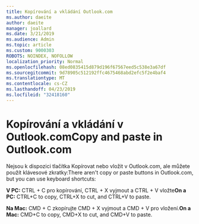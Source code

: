 ```yaml
---
title: Kopírování a vkládání Outlook.com
ms.author: daeite
author: daeite
manager: joallard
ms.date: 3/21/2019
ms.audience: Admin
ms.topic: article
ms.custom: 9000303
ROBOTS: NOINDEX, NOFOLLOW
localization_priority: Normal
ms.openlocfilehash: 08ed0835415d879d196f67567eed5c538e3a67df
ms.sourcegitcommit: 9d78905c512192ffc4675468abd2efc5f2e4baf4
ms.translationtype: MT
ms.contentlocale: cs-CZ
ms.lasthandoff: 04/23/2019
ms.locfileid: "32418160"
---
```

# <a name="copy-and-paste-in-outlookcom"></a><span data-ttu-id="04c50-102">Kopírování a vkládání v Outlook.com</span><span class="sxs-lookup"><span data-stu-id="04c50-102">Copy and paste in Outlook.com</span></span>

<span data-ttu-id="04c50-103">Nejsou k dispozici tlačítka Kopírovat nebo vložit v Outlook.com, ale můžete použít klávesové zkratky:</span><span class="sxs-lookup"><span data-stu-id="04c50-103">There aren't copy or paste buttons in Outlook.com, but you can use keyboard shortcuts:</span></span>

<span data-ttu-id="04c50-104">**V PC:** CTRL + C pro kopírování, CTRL + X vyjmout a CTRL + V vložte</span><span class="sxs-lookup"><span data-stu-id="04c50-104">**On a PC:** CTRL+C to copy, CTRL+X to cut, and CTRL+V to paste.</span></span>

<span data-ttu-id="04c50-105">**Na Mac:** CMD + C zkopírujte CMD + X vyjmout a CMD + V pro vložení.</span><span class="sxs-lookup"><span data-stu-id="04c50-105">**On a Mac:** CMD+C to copy, CMD+X to cut, and CMD+V to paste.</span></span>
